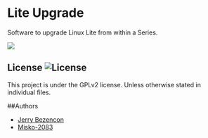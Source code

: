 Lite Upgrade 
=================

Software to upgrade Linux Lite from within a Series.

![](http://i.imgur.com/K8GlAMh.png)

## License ![License](https://img.shields.io/badge/license-GPLv2-green.svg)

This project is under the GPLv2 license. Unless otherwise stated in individual files.

##Authors
- [Jerry Bezencon](https://github.com/linuxlite/)
- [Misko-2083](https://github.com/Misko-2083/)
